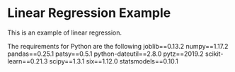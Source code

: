 # Linear Regression Example

This is an example of linear regression.

The requirements for Python are the following
joblib==0.13.2
numpy==1.17.2
pandas==0.25.1
patsy==0.5.1
python-dateutil==2.8.0
pytz==2019.2
scikit-learn==0.21.3
scipy==1.3.1
six==1.12.0
statsmodels==0.10.1